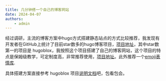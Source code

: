 ```yaml
---
title: 几分钟搭一个自己的博客网站
date: 2024-04-07
authors:
    - admin
---
```


经过调研，主流的博客方案中hugo方式搭建静态站点的方式比较推荐，我发现有开发者在GitHub上统计了目前star数多的hugo博客项目，[项目地址][1]，其中star数第一的项目是 hugoblox，我按照这个项目搭建了自己的博客网站，这个项目的特点是保姆级教学，可定制度高，非常推荐使用，[项目地址][2]。此外推荐一个[emoji表情库][4].

具体搭建方案直接参考 hugoblox 项目[说明文档][3]吧，包看包会。



[1]:https://github.com/QIN2DIM/awesome-hugo-themes?tab=readme-ov-file
[2]:https://github.com/HugoBlox/hugo-blox-builder
[3]:https://docs.hugoblox.com/
[4]:https://emojifinder.com/